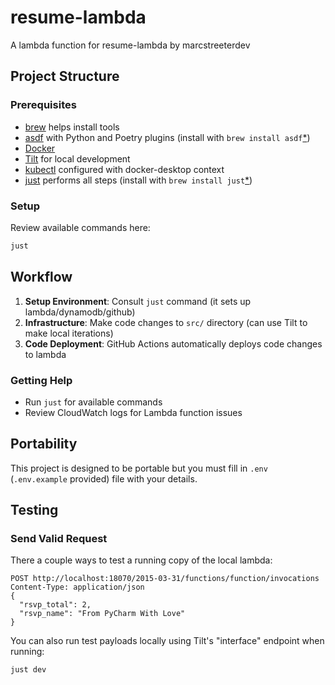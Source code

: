 # resume-lambda

A lambda function for resume-lambda by marcstreeterdev

## Project Structure

### Prerequisites

- [brew](https://brew.sh) helps install tools
- [asdf](https://asdf-vm.com/) with Python and Poetry plugins (install with `brew install asdf`[*](https://asdf-vm.com/guide/getting-started.html#_1-install-asdf))
- [Docker](https://www.docker.com/)
- [Tilt](https://tilt.dev/) for local development
- [kubectl](https://kubernetes.io/docs/tasks/tools/) configured with docker-desktop context
- [just](https://just.systems) performs all steps (install with `brew install just`[*](https://just.systems/man/en/packages.html#cross-platform))

### Setup

Review available commands here:

```bash
just
```


## Workflow

1. **Setup Environment**: Consult `just` command (it sets up lambda/dynamodb/github)
2. **Infrastructure**: Make code changes to `src/` directory (can use Tilt to make local iterations)
3. **Code Deployment**: GitHub Actions automatically deploys code changes to lambda


### Getting Help

- Run `just` for available commands
- Review CloudWatch logs for Lambda function issues


## Portability

This project is designed to be portable but you must fill in `.env` (`.env.example` provided) file with your details.

## Testing

### Send Valid Request
There a couple ways to test a running copy of the local lambda:

```http
POST http://localhost:18070/2015-03-31/functions/function/invocations
Content-Type: application/json
{
  "rsvp_total": 2,
  "rsvp_name": "From PyCharm With Love"
}
```

You can also run test payloads locally using Tilt's "interface" endpoint when running:
```
just dev
```
